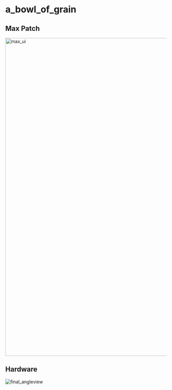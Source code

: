 # a_bowl_of_grain

## Max Patch
<img width="990" alt="max_ui" src="https://github.com/ruarim/a_bowl_of_grain/assets/48099261/dfa825d3-a209-47ce-a955-3321dcd99c50">


## Hardware
![final_angleview](https://github.com/ruarim/a_bowl_of_grain/assets/48099261/761a7d4f-8975-45e6-99e1-6ea39b26289f)

